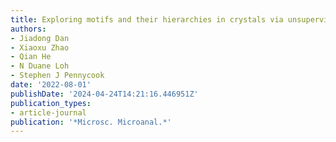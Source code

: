 ```yaml
---
title: Exploring motifs and their hierarchies in crystals via unsupervised learning
authors:
- Jiadong Dan
- Xiaoxu Zhao
- Qian He
- N Duane Loh
- Stephen J Pennycook
date: '2022-08-01'
publishDate: '2024-04-24T14:21:16.446951Z'
publication_types:
- article-journal
publication: '*Microsc. Microanal.*'
---
```

